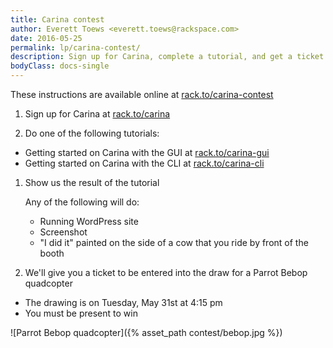 ```yaml
---
title: Carina contest
author: Everett Toews <everett.toews@rackspace.com>
date: 2016-05-25
permalink: lp/carina-contest/
description: Sign up for Carina, complete a tutorial, and get a ticket to win a prize!
bodyClass: docs-single
---
```


These instructions are available online at [rack.to/carina-contest](http://rack.to/carina-contest)

1. Sign up for Carina at [rack.to/carina](http://rack.to/carina)

1. Do one of the following tutorials:
 * Getting started on Carina with the GUI at [rack.to/carina-gui](http://rack.to/carina-gui)
 * Getting started on Carina with the CLI at [rack.to/carina-cli](http://rack.to/carina-cli)

1. Show us the result of the tutorial

    Any of the following will do:
     * Running WordPress site
     * Screenshot
     * "I did it" painted on the side of a cow that you ride by front of the booth

1. We'll give you a ticket to be entered into the draw for a Parrot Bebop quadcopter
 * The drawing is on Tuesday, May 31st at 4:15 pm
 * You must be present to win

![Parrot Bebop quadcopter]({% asset_path contest/bebop.jpg %})
